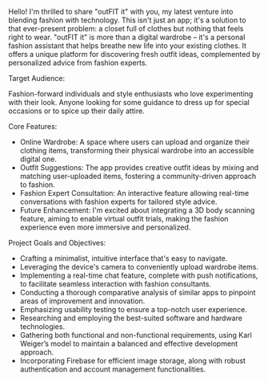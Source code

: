 Hello! I'm thrilled to share "outFIT it" with you, my latest venture into blending fashion with technology. This isn't just an app; it's a solution to that ever-present problem: a closet full of clothes but nothing that feels right to wear. "outFIT it" is more than a digital wardrobe – it's a personal fashion assistant that helps breathe new life into your existing clothes. It offers a unique platform for discovering fresh outfit ideas, complemented by personalized advice from fashion experts.

Target Audience:

Fashion-forward individuals and style enthusiasts who love experimenting with their look.
Anyone looking for some guidance to dress up for special occasions or to spice up their daily attire.

Core Features:
- Online Wardrobe: A space where users can upload and organize their clothing items, transforming their physical wardrobe into an accessible digital one.
- Outfit Suggestions: The app provides creative outfit ideas by mixing and matching user-uploaded items, fostering a community-driven approach to fashion.
- Fashion Expert Consultation: An interactive feature allowing real-time conversations with fashion experts for tailored style advice.
- Future Enhancement: I'm excited about integrating a 3D body scanning feature, aiming to enable virtual outfit trials, making the fashion experience even more immersive and personalized.
  
Project Goals and Objectives:
- Crafting a minimalist, intuitive interface that's easy to navigate.
- Leveraging the device's camera to conveniently upload wardrobe items.
- Implementing a real-time chat feature, complete with push notifications, to facilitate seamless interaction with fashion consultants.
- Conducting a thorough comparative analysis of similar apps to pinpoint areas of improvement and innovation.
- Emphasizing usability testing to ensure a top-notch user experience.
- Researching and employing the best-suited software and hardware technologies.
- Gathering both functional and non-functional requirements, using Karl Weiger’s model to maintain a balanced and effective development approach.
- Incorporating Firebase for efficient image storage, along with robust authentication and account management functionalities.
